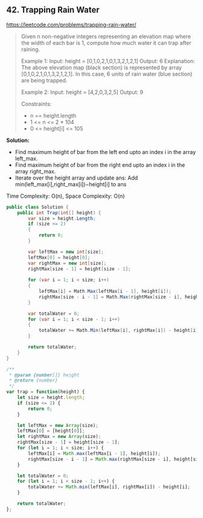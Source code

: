## 42. Trapping Rain Water
https://leetcode.com/problems/trapping-rain-water/

> Given n non-negative integers representing an elevation map where the width of each bar is 1, compute how much water it can trap after raining.
>
> Example 1:
>   Input: height = [0,1,0,2,1,0,1,3,2,1,2,1]
>   Output: 6
>   Explanation: The above elevation map (black section) is represented by array [0,1,0,2,1,0,1,3,2,1,2,1]. In this case, 6 units of rain water (blue section) are being trapped.
>
> Example 2:
>   Input: height = [4,2,0,3,2,5]
>   Output: 9
>
> Constraints:
> * n == height.length
> * 1 <= n <= 2 * 104
> * 0 <= height[i] <= 105

**Solution:**

* Find maximum height of bar from the left end upto an index i in the array left_max.
* Find maximum height of bar from the right end upto an index i in the array right_max.
* Iterate over the height array and update ans:
  Add min(left_max[i],right_max[i])−height[i] to ans

Time Complexity: O(n), Space Complexity: O(n)

```C#
public class Solution {
    public int Trap(int[] height) {
        var size = height.Length;
        if (size <= 2)
        {
            return 0;
        }

        var leftMax = new int[size];
        leftMax[0] = height[0];
        var rightMax = new int[size];
        rightMax[size - 1] = height[size - 1];
        
        for (var i = 1; i < size; i++)
        {
            leftMax[i] = Math.Max(leftMax[i - 1], height[i]);
            rightMax[size - i - 1] = Math.Max(rightMax[size - i], height[size - i - 1]);
        }

        var totalWater = 0;
        for (var i = 1; i < size - 1; i++)
        {
            totalWater += Math.Min(leftMax[i], rightMax[i]) - height[i];
        }

        return totalWater;
    }
}
```

```JavaScript
/**
 * @param {number[]} height
 * @return {number}
 */
var trap = function(height) {
    let size = height.length;
    if (size <= 2) {
    	return 0;
    }

    let leftMax = new Array(size);
    leftMax[0] = [height[0]];
    let rightMax = new Array(size);
    rightMax[size - 1] = height[size - 1];
    for (let i = 1; i < size; i++) {
    	leftMax[i] = Math.max(leftMax[i - 1], height[i]);
    	rightMax[size - i - 1] = Math.max(rightMax[size - i], height[size - i - 1]);
    }

    let totalWater = 0;
    for (let i = 1; i < size - 1; i++) {
    	totalWater += Math.min(leftMax[i], rightMax[i]) - height[i];
    }

    return totalWater;
};
```